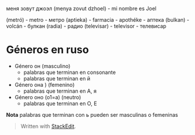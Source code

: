
меня зовут джоэл  (menya zovut dzhoel) - mi nombre es Joel

(metró) - metro - метро
(aptieka) - farmacia - apothéke -  аптека
(bulkan)  - volcán - булкан
(radia) - радио
(televisar) - televisor - телевисар

# Géneros en ruso

- Género он (masculino)
	- palabras que terminan en consonante
	- palabras que terminan en й
- Género она ) (femenino)
	- palabras que terminan en А, я
- Género оно (o1=a) (neutro)
	- palabras que terminan en O, E

**Nota** palabras que terminan con ь pueden ser masculinas o femeninas

> Written with [StackEdit](https://stackedit.io/).
<!--stackedit_data:
eyJoaXN0b3J5IjpbMjA5MDcyMjIzMCwtOTE1ODA3ODQ0LDM4Nz
A0MDEyMCwtMTg3ODM2OTI0MCw1MTAwOTY2MzgsLTE2NzM3NTI3
NzksNzMwOTk4MTE2XX0=
-->